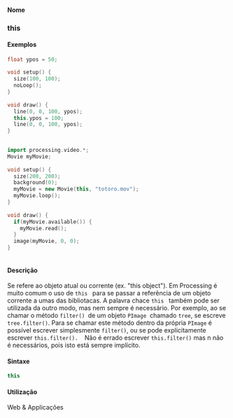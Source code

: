 
#### Nome
### this

#### Exemplos

```pde
float ypos = 50; 
 
void setup() { 
  size(100, 100); 
  noLoop(); 
} 
 
void draw() { 
  line(0, 0, 100, ypos); 
  this.ypos = 100; 
  line(0, 0, 100, ypos); 
} 
 

```



```pde
import processing.video.*; 
Movie myMovie; 
 
void setup() { 
  size(200, 200); 
  background(0); 
  myMovie = new Movie(this, "totoro.mov"); 
  myMovie.loop(); 
} 
 
void draw() { 
  if(myMovie.available()) { 
    myMovie.read(); 
  } 
  image(myMovie, 0, 0); 
} 
 

```



#### Descrição
Se refere ao objeto atual ou corrente (ex. "this object"). Em Processing é muito comum o uso de `this ` para se passar a referência de um objeto corrente a umas das bibliotacas. A palavra chace `this ` também
pode ser utilizada da outro modo, mas nem sempre é
necessário. Por exemplo, ao se chamar o método `filter() `de um objeto `PImage`  chamado `tree`, se escreve `tree.filter()`. Para se chamar este método dentro da própria `PImage` é possível escrever simplesmente `filter()`, ou se pode explicitamente escrever `this.filter(). `  Não é errado escrever `this.filter()` mas n não é necessários, pois isto está sempre implícito.

#### Sintaxe
```pde
this

```

#### Utilização

	
Web & Applicações
